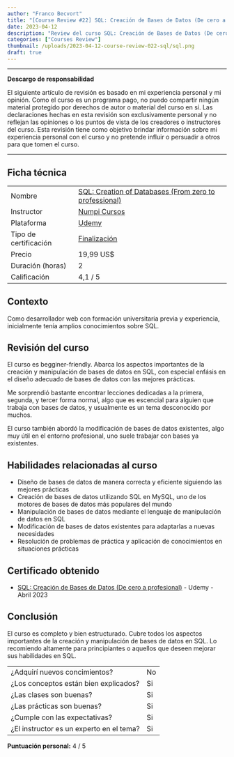 ```yaml
---
author: "Franco Becvort"
title: "[Course Review #22] SQL: Creación de Bases de Datos (De cero a profesional)"
date: 2023-04-12
description: "Review del curso SQL: Creación de Bases de Datos (De cero a profesional)"
categories: ["Courses Review"]
thumbnail: /uploads/2023-04-12-course-review-022-sql/sql.png
draft: true
---
```


---

**Descargo de responsabilidad**

El siguiente artículo de revisión es basado en mi experiencia personal y mi opinión. Como el curso es un programa pago, no puedo compartir ningún material protegido por derechos de autor o material del curso en sí. Las declaraciones hechas en esta revisión son exclusivamente personal y no reflejan las opiniones o los puntos de vista de los creadores o instructores del curso. Esta revisión tiene como objetivo brindar información sobre mi experiencia personal con el curso y no pretende influir o persuadir a otros para que tomen el curso.

---

## Ficha técnica

|                       |                                                                                                                                                                                                                    |
| --------------------- | ------------------------------------------------------------------------------------------------------------------------------------------------------------------------------------------------------------------ |
| Nombre                | [SQL: Creation of Databases (From zero to professional)](https://www.udemy.com/course/sql-creacion-de-bd/)                                                                                                         |
| Instructor            | [Numpi Cursos](https://www.linkedin.com/company/numpi-mx/)                                                                                                                                                         |
| Plataforma            | [Udemy](https://www.udemy.com/)                                                                                                                                                                                    |
| Tipo de certificación | [Finalización](https://support.udemy.com/hc/es/sections/360011037194-Certificados-de-finalizaci%C3%B3n#:~:text=Los%20certificados%20de%20finalizaci%C3%B3n%20sirven,certificados%20no%20tienen%20validez%20legal.) |
| Precio                | 19,99 US$                                                                                                                                                                                                          |
| Duración \(horas\)    | 2                                                                                                                                                                                                                  |
| Calificación          | 4,1 / 5                                                                                                                                                                                                            |

## Contexto

Como desarrollador web con formación universitaria previa y experiencia, inicialmente tenía amplios conocimientos sobre SQL.

## Revisión del curso

El curso es begginer-friendly. Abarca los aspectos importantes de la creación y manipulación de bases de datos en SQL, con especial enfásis en el diseño adecuado de bases de datos con las mejores prácticas.

Me sorprendió bastante encontrar lecciones dedicadas a la primera, segunda, y tercer forma normal, algo que es escencial para alguien que trabaja con bases de datos, y usualmente es un tema desconocido por muchos.

El curso también abordó la modificación de bases de datos existentes, algo muy útil en el entorno profesional, uno suele trabajar con bases ya existentes.

## Habilidades relacionadas al curso

- Diseño de bases de datos de manera correcta y eficiente siguiendo las mejores prácticas
- Creación de bases de datos utilizando SQL en MySQL, uno de los motores de bases de datos más populares del mundo
- Manipulación de bases de datos mediante el lenguaje de manipulación de datos en SQL
- Modificación de bases de datos existentes para adaptarlas a nuevas necesidades
- Resolución de problemas de práctica y aplicación de conocimientos en situaciones prácticas

## Certificado obtenido

- [SQL: Creación de Bases de Datos (De cero a profesional)](https://udemy-certificate.s3.amazonaws.com/pdf/UC-8e314e7d-ebff-4b04-900e-2815b522cefc.pdf) - Udemy - Abril 2023

## Conclusión

El curso es completo y bien estructurado. Cubre todos los aspectos importantes de la creación y manipulación de bases de datos en SQL. Lo recomiendo altamente para principiantes o aquellos que deseen mejorar sus habilidades en SQL.

|                                          |     |
| ---------------------------------------- | --- |
| ¿Adquirí nuevos concimientos?            | No  |
| ¿Los conceptos están bien explicados?    | Si  |
| ¿Las clases son buenas?                  | Si  |
| ¿Las prácticas son buenas?               | Si  |
| ¿Cumple con las expectativas?            | Si  |
| ¿El instructor es un experto en el tema? | Si  |

**Puntuación personal:** 4 / 5
